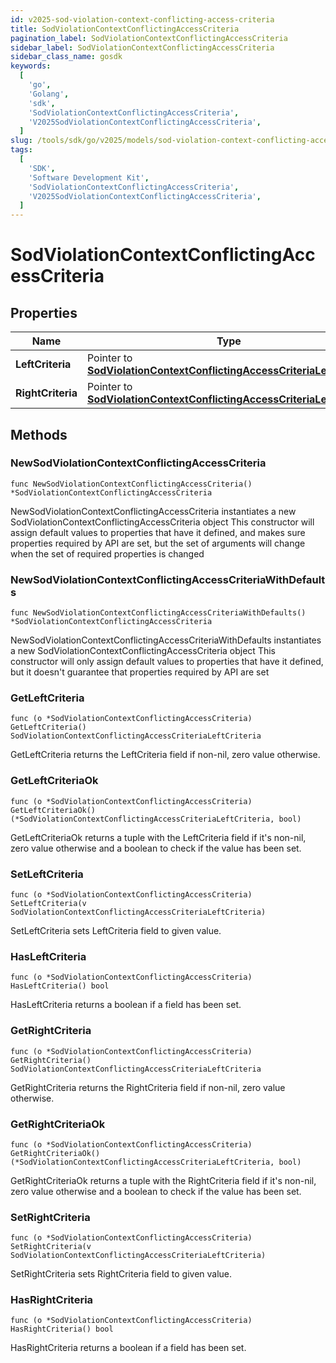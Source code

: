 ```yaml
---
id: v2025-sod-violation-context-conflicting-access-criteria
title: SodViolationContextConflictingAccessCriteria
pagination_label: SodViolationContextConflictingAccessCriteria
sidebar_label: SodViolationContextConflictingAccessCriteria
sidebar_class_name: gosdk
keywords:
  [
    'go',
    'Golang',
    'sdk',
    'SodViolationContextConflictingAccessCriteria',
    'V2025SodViolationContextConflictingAccessCriteria',
  ]
slug: /tools/sdk/go/v2025/models/sod-violation-context-conflicting-access-criteria
tags:
  [
    'SDK',
    'Software Development Kit',
    'SodViolationContextConflictingAccessCriteria',
    'V2025SodViolationContextConflictingAccessCriteria',
  ]
---
```


# SodViolationContextConflictingAccessCriteria

## Properties

| Name | Type | Description | Notes |
| --- | --- | --- | --- |
| **LeftCriteria** | Pointer to [**SodViolationContextConflictingAccessCriteriaLeftCriteria**](sod-violation-context-conflicting-access-criteria-left-criteria) |  | [optional] |
| **RightCriteria** | Pointer to [**SodViolationContextConflictingAccessCriteriaLeftCriteria**](sod-violation-context-conflicting-access-criteria-left-criteria) |  | [optional] |

## Methods

### NewSodViolationContextConflictingAccessCriteria

`func NewSodViolationContextConflictingAccessCriteria() *SodViolationContextConflictingAccessCriteria`

NewSodViolationContextConflictingAccessCriteria instantiates a new SodViolationContextConflictingAccessCriteria object This constructor will assign default values to properties that have it defined, and makes sure properties required by API are set, but the set of arguments will change when the set of required properties is changed

### NewSodViolationContextConflictingAccessCriteriaWithDefaults

`func NewSodViolationContextConflictingAccessCriteriaWithDefaults() *SodViolationContextConflictingAccessCriteria`

NewSodViolationContextConflictingAccessCriteriaWithDefaults instantiates a new SodViolationContextConflictingAccessCriteria object This constructor will only assign default values to properties that have it defined, but it doesn't guarantee that properties required by API are set

### GetLeftCriteria

`func (o *SodViolationContextConflictingAccessCriteria) GetLeftCriteria() SodViolationContextConflictingAccessCriteriaLeftCriteria`

GetLeftCriteria returns the LeftCriteria field if non-nil, zero value otherwise.

### GetLeftCriteriaOk

`func (o *SodViolationContextConflictingAccessCriteria) GetLeftCriteriaOk() (*SodViolationContextConflictingAccessCriteriaLeftCriteria, bool)`

GetLeftCriteriaOk returns a tuple with the LeftCriteria field if it's non-nil, zero value otherwise and a boolean to check if the value has been set.

### SetLeftCriteria

`func (o *SodViolationContextConflictingAccessCriteria) SetLeftCriteria(v SodViolationContextConflictingAccessCriteriaLeftCriteria)`

SetLeftCriteria sets LeftCriteria field to given value.

### HasLeftCriteria

`func (o *SodViolationContextConflictingAccessCriteria) HasLeftCriteria() bool`

HasLeftCriteria returns a boolean if a field has been set.

### GetRightCriteria

`func (o *SodViolationContextConflictingAccessCriteria) GetRightCriteria() SodViolationContextConflictingAccessCriteriaLeftCriteria`

GetRightCriteria returns the RightCriteria field if non-nil, zero value otherwise.

### GetRightCriteriaOk

`func (o *SodViolationContextConflictingAccessCriteria) GetRightCriteriaOk() (*SodViolationContextConflictingAccessCriteriaLeftCriteria, bool)`

GetRightCriteriaOk returns a tuple with the RightCriteria field if it's non-nil, zero value otherwise and a boolean to check if the value has been set.

### SetRightCriteria

`func (o *SodViolationContextConflictingAccessCriteria) SetRightCriteria(v SodViolationContextConflictingAccessCriteriaLeftCriteria)`

SetRightCriteria sets RightCriteria field to given value.

### HasRightCriteria

`func (o *SodViolationContextConflictingAccessCriteria) HasRightCriteria() bool`

HasRightCriteria returns a boolean if a field has been set.
